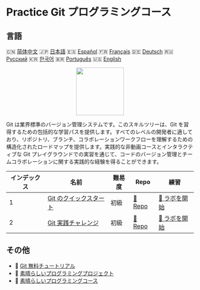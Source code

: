 # Practice Git プログラミングコース

## 言語

🇨🇳 [简体中文](README_zh.md) 🇯🇵 [日本語](README_ja.md) 🇪🇸 [Español](README_es.md) 🇫🇷 [Français](README_fr.md) 🇩🇪 [Deutsch](README_de.md) 🇷🇺 [Русский](README_ru.md) 🇰🇷 [한국어](README_ko.md) 🇧🇷 [Português](README_pt.md) 🇺🇸 [English](README.md) 

<div align="center">
<img width="128px" src="https://file.labex.io/path/mlkFQS0wjouP.png">
</div>

Git は業界標準のバージョン管理システムです。このスキルツリーは、Git を習得するための包括的な学習パスを提供します。すべてのレベルの開発者に適しており、リポジトリ、ブランチ、コラボレーションワークフローを理解するための構造化されたロードマップを提供します。実践的な非動画コースとインタラクティブな Git プレイグラウンドでの実習を通じて、コードのバージョン管理とチームコラボレーションに関する実践的な経験を得ることができます。

|   インデックス | 名前                                                                       | 難易度   | Repo                                                             | 練習                                                                 |
|----------------|----------------------------------------------------------------------------|----------|------------------------------------------------------------------|----------------------------------------------------------------------|
|              1 | [Git のクイックスタート](https://labex.io/ja/courses/quick-start-with-git) | 初級     | [🔗 Repo](https://github.com/labex-labs/quick-start-with-git)    | [🚀 ラボを開始](https://labex.io/ja/courses/quick-start-with-git)    |
|              2 | [Git 実践チャレンジ](https://labex.io/ja/courses/git-practice-challenges)  | 初級     | [🔗 Repo](https://github.com/labex-labs/git-practice-challenges) | [🚀 ラボを開始](https://labex.io/ja/courses/git-practice-challenges) |

## その他

- 🔗 [Git 無料チュートリアル](https://github.com/labex-labs/git-free-tutorials)
- 🔗 [素晴らしいプログラミングプロジェクト](https://github.com/labex-labs/awesome-programming-projects)
- 🔗 [素晴らしいプログラミングコース](https://github.com/labex-labs/awesome-programming-courses)

